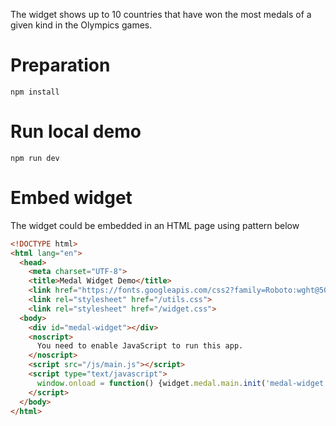The widget shows up to 10 countries that have won the most medals of a given kind in the Olympics games. 

# Preparation
`npm install`

# Run local demo
`npm run dev`

# Embed widget
The widget could be embedded in an HTML page using pattern below

```html
<!DOCTYPE html>
<html lang="en">
  <head>
    <meta charset="UTF-8">
    <title>Medal Widget Demo</title>
    <link href="https://fonts.googleapis.com/css2?family=Roboto:wght@500&display=swap" rel="stylesheet">
    <link rel="stylesheet" href="/utils.css">
    <link rel="stylesheet" href="/widget.css">
  <body>
    <div id="medal-widget"></div>
    <noscript>
      You need to enable JavaScript to run this app.
    </noscript>
    <script src="/js/main.js"></script>
    <script type="text/javascript">
      window.onload = function() {widget.medal.main.init('medal-widget', 'gold')}
    </script>
  </body>
</html>
```
